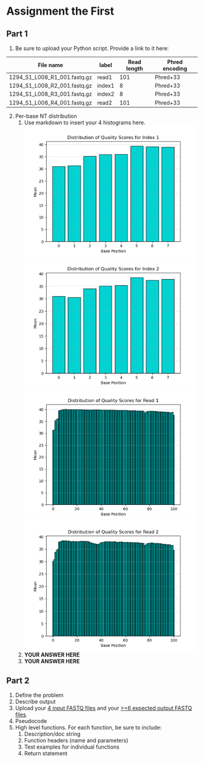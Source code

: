 # Assignment the First

## Part 1
1. Be sure to upload your Python script. Provide a link to it here:

| File name | label | Read length | Phred encoding |
|---|---|---|---|
| 1294_S1_L008_R1_001.fastq.gz | read1 | 101 | Phred+33 |
| 1294_S1_L008_R2_001.fastq.gz | index1 | 8 | Phred+33 |
| 1294_S1_L008_R3_001.fastq.gz | index2 | 8 | Phred+33 |
| 1294_S1_L008_R4_001.fastq.gz | read2 | 101 | Phred+33 |

2. Per-base NT distribution
    1. Use markdown to insert your 4 histograms here.
    ![read1histogram](./histograms/idx1.png)
    ![read1histogram](./histograms/idx2.png)
    ![read1histogram](./histograms/r1.png)
    ![read1histogram](./histograms/r2.png)
    3. **YOUR ANSWER HERE**
    4. **YOUR ANSWER HERE**
    
## Part 2
1. Define the problem
2. Describe output
3. Upload your [4 input FASTQ files](../TEST-input_FASTQ) and your [>=6 expected output FASTQ files](../TEST-output_FASTQ).
4. Pseudocode
5. High level functions. For each function, be sure to include:
    1. Description/doc string
    2. Function headers (name and parameters)
    3. Test examples for individual functions
    4. Return statement
